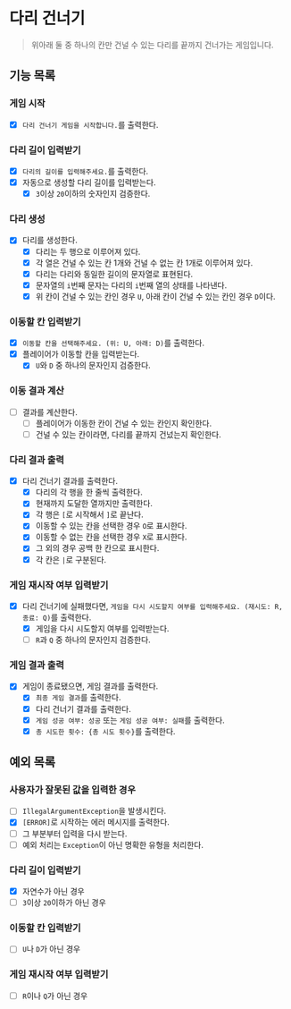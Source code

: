 # 다리 건너기

> 위아래 둘 중 하나의 칸만 건널 수 있는 다리를 끝까지 건너가는 게임입니다.

## 기능 목록

### 게임 시작
- [x] `다리 건너기 게임을 시작합니다.`를 출력한다.

### 다리 길이 입력받기
- [x] `다리의 길이를 입력해주세요.`를 출력한다.
- [x] 자동으로 생성할 다리 길이를 입력받는다.
    - [x] `3`이상 `20`이하의 숫자인지 검증한다.

### 다리 생성
- [x] 다리를 생성한다.
    - [x] 다리는 두 행으로 이루어져 있다.
    - [x] 각 열은 건널 수 있는 칸 1개와 건널 수 없는 칸 1개로 이루어져 있다.
    - [x] 다리는 다리와 동일한 길이의 문자열로 표현된다.
    - [x] 문자열의 `i`번째 문자는 다리의 `i`번째 열의 상태를 나타낸다.
    - [x] 위 칸이 건널 수 있는 칸인 경우 `U`, 아래 칸이 건널 수 있는 칸인 경우 `D`이다.

### 이동할 칸 입력받기
- [x] `이동할 칸을 선택해주세요. (위: U, 아래: D)`를 출력한다.
- [x] 플레이어가 이동할 칸을 입력받는다.
    - [x] `U`와 `D` 중 하나의 문자인지 검증한다.

### 이동 결과 계산
- [ ] 결과를 계산한다.
    - [ ] 플레이어가 이동한 칸이 건널 수 있는 칸인지 확인한다.
    - [ ] 건널 수 있는 칸이라면, 다리를 끝까지 건넜는지 확인한다.

### 다리 결과 출력
- [x] 다리 건너기 결과를 출력한다.
    - [x] 다리의 각 행을 한 줄씩 출력한다.
    - [x] 현재까지 도달한 열까지만 출력한다.
    - [x] 각 행은 `[`로 시작해서 `]`로 끝난다.
    - [x] 이동할 수 있는 칸을 선택한 경우 `O`로 표시한다.
    - [x] 이동할 수 없는 칸을 선택한 경우 `X`로 표시한다.
    - [x] 그 외의 경우 공백 한 칸으로 표시한다.
    - [x] 각 칸은 ` | `로 구분된다.

### 게임 재시작 여부 입력받기
- [x] 다리 건너기에 실패했다면, `게임을 다시 시도할지 여부를 입력해주세요. (재시도: R, 종료: Q)`를 출력한다.
    - [x] 게임을 다시 시도할지 여부를 입력받는다.
    - [ ] `R`과 `Q` 중 하나의 문자인지 검증한다.

### 게임 결과 출력
- [x] 게임이 종료됐으면, 게임 결과를 출력한다.
    - [x] `최종 게임 결과`를 출력한다.
    - [x] 다리 건너기 결과를 출력한다.
    - [x] `게임 성공 여부: 성공` 또는 `게임 성공 여부: 실패`를 출력한다.
    - [x] `총 시도한 횟수: {총 시도 횟수}`를 출력한다.

## 예외 목록

### 사용자가 잘못된 값을 입력한 경우
- [ ] `IllegalArgumentException`을 발생시킨다.
- [x] `[ERROR]`로 시작하는 에러 메시지를 출력한다.
- [ ] 그 부분부터 입력을 다시 받는다.
- [ ] 예외 처리는 `Exception`이 아닌 명확한 유형을 처리한다.

### 다리 길이 입력받기
- [x] 자연수가 아닌 경우
- [ ] `3`이상 `20`이하가 아닌 경우

### 이동할 칸 입력받기
- [ ] `U`나 `D`가 아닌 경우

### 게임 재시작 여부 입력받기
- [ ] `R`이나 `Q`가 아닌 경우